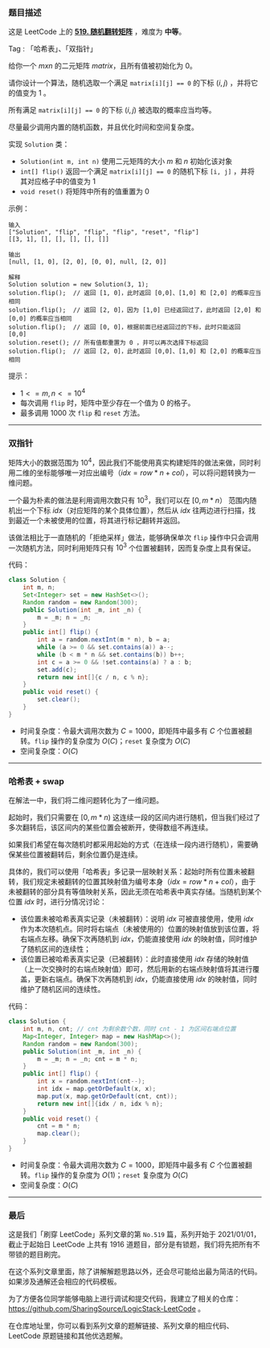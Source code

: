 ### 题目描述

这是 LeetCode 上的 **[519. 随机翻转矩阵](https://leetcode-cn.com/problems/random-flip-matrix/solution/gong-shui-san-xie-note-bie-pian-yi-ti-sh-e6gi/)** ，难度为 **中等**。

Tag : 「哈希表」、「双指针」




给你一个 $m x n$ 的二元矩阵 $matrix$，且所有值被初始化为 $0$。

请你设计一个算法，随机选取一个满足 `matrix[i][j] == 0` 的下标 $(i, j)$ ，并将它的值变为 $1$ 。

所有满足 `matrix[i][j] == 0` 的下标 $(i, j)$ 被选取的概率应当均等。

尽量最少调用内置的随机函数，并且优化时间和空间复杂度。

实现 `Solution` 类：

* `Solution(int m, int n)` 使用二元矩阵的大小 $m$ 和 $n$ 初始化该对象
* `int[] flip()` 返回一个满足 `matrix[i][j] == 0` 的随机下标 `[i, j]` ，并将其对应格子中的值变为 $1$
* `void reset()` 将矩阵中所有的值重置为 $0$


示例：
```
输入
["Solution", "flip", "flip", "flip", "reset", "flip"]
[[3, 1], [], [], [], [], []]

输出
[null, [1, 0], [2, 0], [0, 0], null, [2, 0]]

解释
Solution solution = new Solution(3, 1);
solution.flip();  // 返回 [1, 0]，此时返回 [0,0]、[1,0] 和 [2,0] 的概率应当相同
solution.flip();  // 返回 [2, 0]，因为 [1,0] 已经返回过了，此时返回 [2,0] 和 [0,0] 的概率应当相同
solution.flip();  // 返回 [0, 0]，根据前面已经返回过的下标，此时只能返回 [0,0]
solution.reset(); // 所有值都重置为 0 ，并可以再次选择下标返回
solution.flip();  // 返回 [2, 0]，此时返回 [0,0]、[1,0] 和 [2,0] 的概率应当相同
```

提示：
* $1 <= m, n <= 10^4$
* 每次调用 `flip` 时，矩阵中至少存在一个值为 $0$ 的格子。
* 最多调用 1000 次 `flip` 和 `reset` 方法。

---

### 双指针

矩阵大小的数据范围为 $10^4$，因此我们不能使用真实构建矩阵的做法来做，同时利用二维的坐标能够唯一对应出编号（$idx = row * n + col$），可以将问题转换为一维问题。

一个最为朴素的做法是利用调用次数只有 $10^3$，我们可以在 $[0, m * n）$ 范围内随机出一个下标 $idx$（对应矩阵的某个具体位置），然后从 $idx$ 往两边进行扫描，找到最近一个未被使用的位置，将其进行标记翻转并返回。

该做法相比于一直随机的「拒绝采样」做法，能够确保单次 `flip` 操作中只会调用一次随机方法，同时利用矩阵只有 $10^3$ 个位置被翻转，因而复杂度上具有保证。

代码：
```Java
class Solution {
    int m, n;
    Set<Integer> set = new HashSet<>();
    Random random = new Random(300);
    public Solution(int _m, int _n) {
        m = _m; n = _n;
    }
    public int[] flip() {
        int a = random.nextInt(m * n), b = a;
        while (a >= 0 && set.contains(a)) a--;
        while (b < m * n && set.contains(b)) b++;
        int c = a >= 0 && !set.contains(a) ? a : b;
        set.add(c);
        return new int[]{c / n, c % n};
    }
    public void reset() {
        set.clear();
    }
}
```
* 时间复杂度：令最大调用次数为 $C = 1000$，即矩阵中最多有 $C$ 个位置被翻转。`flip` 操作的复杂度为 $O(C)$；`reset` 复杂度为 $O(C)$
* 空间复杂度：$O(C)$

---

### 哈希表 + swap

在解法一中，我们将二维问题转化为了一维问题。

起始时，我们只需要在 $[0, m * n)$ 这连续一段的区间内进行随机，但当我们经过了多次翻转后，该区间内的某些位置会被断开，使得数组不再连续。

如果我们希望在每次随机时都采用起始的方式（在连续一段内进行随机），需要确保某些位置被翻转后，剩余位置仍是连续。

具体的，我们可以使用「哈希表」多记录一层映射关系：起始时所有位置未被翻转，我们规定未被翻转的位置其映射值为编号本身（$idx = row * n + col$），由于未被翻转的部分具有等值映射关系，因此无须在哈希表中真实存储。当随机到某个位置 $idx$ 时，进行分情况讨论：

* 该位置未被哈希表真实记录（未被翻转）：说明 $idx$ 可被直接使用，使用 $idx$ 作为本次随机点。同时将右端点（未被使用的）位置的映射值放到该位置，将右端点左移。确保下次再随机到 $idx$，仍能直接使用 $idx$ 的映射值，同时维护了随机区间的连续性；
* 该位置已被哈希表真实记录（已被翻转）：此时直接使用 $idx$ 存储的映射值（上一次交换时的右端点映射值）即可，然后用新的右端点映射值将其进行覆盖，更新右端点。确保下次再随机到 $idx$，仍能直接使用 $idx$ 的映射值，同时维护了随机区间的连续性。


代码：
```Java
class Solution {
    int m, n, cnt; // cnt 为剩余数个数，同时 cnt - 1 为区间右端点位置
    Map<Integer, Integer> map = new HashMap<>();
    Random random = new Random(300);
    public Solution(int _m, int _n) {
        m = _m; n = _n; cnt = m * n;
    }
    public int[] flip() {
        int x = random.nextInt(cnt--);
        int idx = map.getOrDefault(x, x);
        map.put(x, map.getOrDefault(cnt, cnt));
        return new int[]{idx / n, idx % n};
    }
    public void reset() {
        cnt = m * n;
        map.clear();
    }
}
```
* 时间复杂度：令最大调用次数为 $C = 1000$，即矩阵中最多有 $C$ 个位置被翻转。`flip` 操作的复杂度为 $O(1)$；`reset` 复杂度为 $O(C)$
* 空间复杂度：$O(C)$

---

### 最后

这是我们「刷穿 LeetCode」系列文章的第 `No.519` 篇，系列开始于 2021/01/01，截止于起始日 LeetCode 上共有 1916 道题目，部分是有锁题，我们将先把所有不带锁的题目刷完。

在这个系列文章里面，除了讲解解题思路以外，还会尽可能给出最为简洁的代码。如果涉及通解还会相应的代码模板。

为了方便各位同学能够电脑上进行调试和提交代码，我建立了相关的仓库：https://github.com/SharingSource/LogicStack-LeetCode 。

在仓库地址里，你可以看到系列文章的题解链接、系列文章的相应代码、LeetCode 原题链接和其他优选题解。

